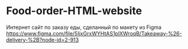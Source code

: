 # Food-order-HTML-website
Интернет сайт по заказу еды, сделанный по макету из Figma https://www.figma.com/file/5IjxGrxWYHtAS1plXWroqB/Takeaway-%26-delivery-%2B?node-id=2-913
